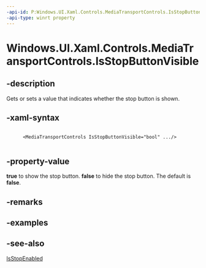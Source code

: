 ```yaml
---
-api-id: P:Windows.UI.Xaml.Controls.MediaTransportControls.IsStopButtonVisible
-api-type: winrt property
---
```


<!-- Property syntax
public bool IsStopButtonVisible { get;  set; }
-->

# Windows.UI.Xaml.Controls.MediaTransportControls.IsStopButtonVisible

## -description
Gets or sets a value that indicates whether the stop button is shown.


## -xaml-syntax
```xaml

      <MediaTransportControls IsStopButtonVisible="bool" .../>
    
```


## -property-value
**true** to show the stop button. **false** to hide the stop button. The default is **false**.

## -remarks

## -examples

## -see-also
[IsStopEnabled](mediatransportcontrols_isstopenabled.md)
